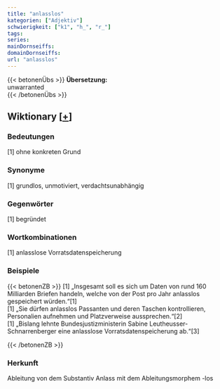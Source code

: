```yaml
---
title: "anlasslos"
kategorien: ["Adjektiv"]
schwierigkeit: ["k1", "h_", "r_"]
tags:
series:
mainDornseiffs:
domainDornseiffs:
url: "anlasslos"
---
```


{{< betonenÜbs >}}
**Übersetzung:**  
unwarranted  
{{< /betonenÜbs >}}

## Wiktionary [[+](https://de.wiktionary.org/wiki/anlasslos)]

### Bedeutungen
[1] ohne konkreten Grund  

### Synonyme
[1] grundlos, unmotiviert, verdachtsunabhängig  

### Gegenwörter
[1] begründet  

### Wortkombinationen
[1] anlasslose Vorratsdatenspeicherung  

### Beispiele
{{< betonenZB >}}
[1] „Insgesamt soll es sich um Daten von rund 160 Milliarden Briefen handeln, welche von der Post pro Jahr anlasslos gespeichert würden.“[1]  
[1] „Sie dürfen anlasslos Passanten und deren Taschen kontrollieren, Personalien aufnehmen und Platzverweise aussprechen.“[2]  
[1] „Bislang lehnte Bundesjustizministerin Sabine Leutheusser-Schnarrenberger eine anlasslose Vorratsdatenspeicherung ab.“[3]  

{{< /betonenZB >}}
### Herkunft
Ableitung von dem Substantiv Anlass mit dem Ableitungsmorphem -los  


